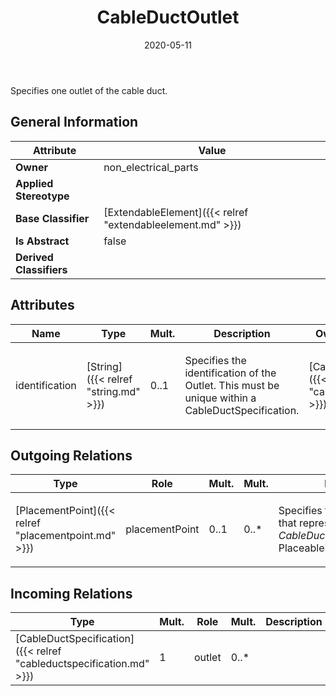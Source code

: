 ﻿---
title: CableDuctOutlet
toc: false
type: specs
date: "2020-05-11"
draft: false
specification: VEC
version: 1.2.0
documentType: "Recommendation"
elementType: Class
classes:
  - CableDuctOutlet
menu_name: vec-1.2.0
---
<p> Specifies one outlet of the cable duct.      </p>

## General Information

| Attribute               | Value |
|-------------------------|-------|
| **Owner**               | non_electrical_parts |
| **Applied Stereotype**  |   |
| **Base Classifier**     | [ExtendableElement]({{< relref "extendableelement.md" >}})<br/>  |
| **Is Abstract**         | false |
| **Derived Classifiers** |   |

## Attributes
|  Name  |  Type  |  Mult.  |  Description  |  Owning Classifier  |
|--------|--------|---------|---------------|--------------|
|identification | [String]({{< relref "string.md" >}}) | 0..1 | <p>Specifies the identification of the Outlet. This must be unique within a CableDuctSpecification.  </p> | [CableDuctOutlet]({{< relref "cableductoutlet.md" >}}) |

## Outgoing Relations
|    Type  |   Role   |   Mult.   |   Mult.   |   Description   |
|----------|----------|-----------|-----------|-----------------|
| [PlacementPoint]({{< relref "placementpoint.md" >}}) | placementPoint | 0..1 | 0..* | <p> Specifies the <i>PlacementPoint</i> that represents this <i>CableDuctOutlet</i> in a PlaceableElementSpecification.      </p> |
##  Incoming Relations
|    Type  |   Mult.  |   Role    |   Mult.   |   Description  |
|----------|----------|-----------|-----------|----------------|
| [CableDuctSpecification]({{< relref "cableductspecification.md" >}}) | 1 | outlet | 0..* |  |
